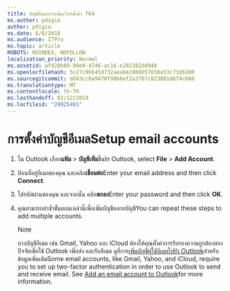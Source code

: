 ```yaml
---
title: บัญชีอีเมลการเพิ่ม/การตั้งค่า 764
ms.author: pdigia
author: pdigia
ms.date: 6/8/2018
ms.audience: ITPro
ms.topic: article
ROBOTS: NOINDEX, NOFOLLOW
localization_priority: Normal
ms.assetid: afd20b89-09e9-4746-ac16-e282382dd948
ms.openlocfilehash: 5c27c9b645d732aea84c066b57650a53c73d6100
ms.sourcegitcommit: dd43cc0a9470f98b8ef2a3787c823801d674c666
ms.translationtype: MT
ms.contentlocale: th-TH
ms.lasthandoff: 02/12/2019
ms.locfileid: "29925491"
---
```

# <a name="setup-email-accounts"></a><span data-ttu-id="8105a-102">การตั้งค่าบัญชีอีเมล</span><span class="sxs-lookup"><span data-stu-id="8105a-102">Setup email accounts</span></span>

1. <span data-ttu-id="8105a-103">ใน Outlook เลือก**แฟ้ม** \> **บัญชีเพิ่ม**ขึ้น</span><span class="sxs-lookup"><span data-stu-id="8105a-103">In Outlook, select **File** \> **Add Account**.</span></span>
    
2. <span data-ttu-id="8105a-104">ป้อนที่อยู่อีเมลของคุณ และคลิก**เชื่อมต่อ**</span><span class="sxs-lookup"><span data-stu-id="8105a-104">Enter your email address and then click **Connect**.</span></span>
    
3. <span data-ttu-id="8105a-105">ใส่รหัสผ่านของคุณ และจากนั้น คลิก**ตกลง**</span><span class="sxs-lookup"><span data-stu-id="8105a-105">Enter your password and then click **OK**.</span></span>
    
4. <span data-ttu-id="8105a-106">คุณสามารถทำซ้ำขั้นตอนเหล่านี้เพื่อเพิ่มบัญชีหลายบัญชี</span><span class="sxs-lookup"><span data-stu-id="8105a-106">You can repeat these steps to add multiple accounts.</span></span>
    
    > [!NOTE]
    > <span data-ttu-id="8105a-p101">บางบัญชีอีเมล เช่น Gmail, Yahoo และ iCloud ต้องให้คุณตั้งค่าการรับรองความถูกต้องสองปัจจัยเพื่อใช้ Outlook เพื่อส่ง และรับอีเมล ดูที่การ[เพิ่มบัญชีผู้ใช้อีเมลไปยัง Outlook](https://support.office.com/article/6e27792a-9267-4aa4-8bb6-c84ef146101b.aspx)สำหรับข้อมูลเพิ่มเติม</span><span class="sxs-lookup"><span data-stu-id="8105a-p101">Some email accounts, like Gmail, Yahoo, and iCloud, require you to set up two-factor authentication in order to use Outlook to send and receive email. See [Add an email account to Outlook](https://support.office.com/article/6e27792a-9267-4aa4-8bb6-c84ef146101b.aspx)for more information.</span></span> 
  

